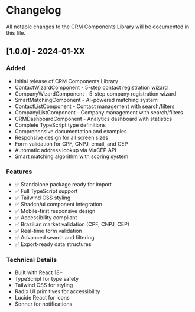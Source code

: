 # Changelog

All notable changes to the CRM Components Library will be documented in this file.

## [1.0.0] - 2024-01-XX

### Added
- Initial release of CRM Components Library
- ContactWizardComponent - 5-step contact registration wizard
- CompanyWizardComponent - 5-step company registration wizard
- SmartMatchingComponent - AI-powered matching system
- ContactListComponent - Contact management with search/filters
- CompanyListComponent - Company management with search/filters
- CRMDashboardComponent - Analytics dashboard with statistics
- Complete TypeScript type definitions
- Comprehensive documentation and examples
- Responsive design for all screen sizes
- Form validation for CPF, CNPJ, email, and CEP
- Automatic address lookup via ViaCEP API
- Smart matching algorithm with scoring system

### Features
- ✅ Standalone package ready for import
- ✅ Full TypeScript support
- ✅ Tailwind CSS styling
- ✅ Shadcn/ui component integration
- ✅ Mobile-first responsive design
- ✅ Accessibility compliant
- ✅ Brazilian market validation (CPF, CNPJ, CEP)
- ✅ Real-time form validation
- ✅ Advanced search and filtering
- ✅ Export-ready data structures

### Technical Details
- Built with React 18+
- TypeScript for type safety
- Tailwind CSS for styling
- Radix UI primitives for accessibility
- Lucide React for icons
- Sonner for notifications